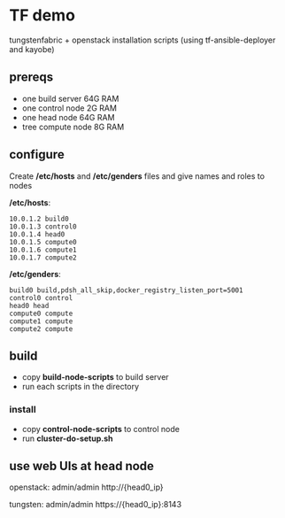# TF demo

tungstenfabric + openstack installation scripts (using tf-ansible-deployer and kayobe)

## prereqs

  - one build server 64G RAM
  - one control node 2G RAM
  - one head node 64G RAM
  - tree compute node 8G RAM

## configure

Create __/etc/hosts__ and __/etc/genders__ files and give names and roles to nodes

__/etc/hosts__:
```
10.0.1.2 build0
10.0.1.3 control0
10.0.1.4 head0
10.0.1.5 compute0
10.0.1.6 compute1
10.0.1.7 compute2
```

__/etc/genders__:
```
build0 build,pdsh_all_skip,docker_registry_listen_port=5001
control0 control
head0 head
compute0 compute
compute1 compute
compute2 compute
```

## build

  - copy **build-node-scripts** to build server
  - run each scripts in the directory

### install

  - copy **control-node-scripts** to control node
  - run __cluster-do-setup.sh__

## use web UIs at head node

openstack: admin/admin http://{head0_ip}

tungsten:  admin/admin https://{head0_ip}:8143
